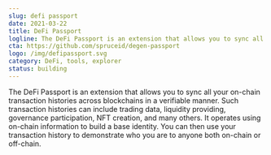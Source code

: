 ```yaml
---
slug: defi passport
date: 2021-03-22
title: DeFi Passport
logline: The DeFi Passport is an extension that allows you to sync all your on-chain transaction histories across blockchains in a verifiable manner.
cta: https://github.com/spruceid/degen-passport
logo: /img/defipassport.svg
category: DeFi, tools, explorer
status: building
---
```


The DeFi Passport is an extension that allows you to sync all your on-chain transaction histories across blockchains in a verifiable manner. Such transaction histories can include trading data, liquidity providing, governance participation, NFT creation, and many others. It operates using on-chain information to build a base identity. You can then use your transaction history to demonstrate who you are to anyone both on-chain or off-chain.
